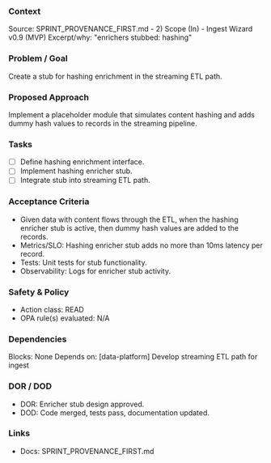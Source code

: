 ### Context

Source: SPRINT_PROVENANCE_FIRST.md - 2) Scope (In) - Ingest Wizard v0.9 (MVP)
Excerpt/why: "enrichers stubbed: hashing"

### Problem / Goal

Create a stub for hashing enrichment in the streaming ETL path.

### Proposed Approach

Implement a placeholder module that simulates content hashing and adds dummy hash values to records in the streaming pipeline.

### Tasks

- [ ] Define hashing enrichment interface.
- [ ] Implement hashing enricher stub.
- [ ] Integrate stub into streaming ETL path.

### Acceptance Criteria

- Given data with content flows through the ETL, when the hashing enricher stub is active, then dummy hash values are added to the records.
- Metrics/SLO: Hashing enricher stub adds no more than 10ms latency per record.
- Tests: Unit tests for stub functionality.
- Observability: Logs for enricher stub activity.

### Safety & Policy

- Action class: READ
- OPA rule(s) evaluated: N/A

### Dependencies

Blocks: None
Depends on: [data-platform] Develop streaming ETL path for ingest

### DOR / DOD

- DOR: Enricher stub design approved.
- DOD: Code merged, tests pass, documentation updated.

### Links

- Docs: SPRINT_PROVENANCE_FIRST.md
